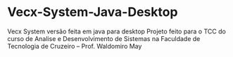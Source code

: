 # Vecx-System-Java-Desktop
Vecx System versão feita em java para desktop
Projeto feito para o TCC do curso de Analise e Desenvolvimento de Sistemas na Faculdade de Tecnologia de Cruzeiro – Prof. Waldomiro May
